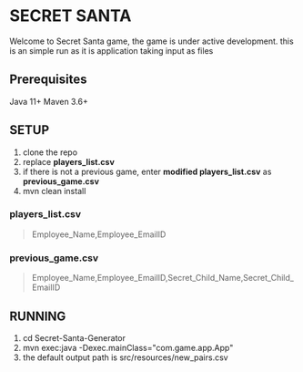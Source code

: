 # SECRET SANTA
Welcome to Secret Santa game, the game is under active development. this is an simple run as it is application taking input as files

## Prerequisites
Java 11+
Maven 3.6+

## SETUP
1. clone the repo
2. replace **players_list.csv**
3. if there is not a previous game, enter **modified players_list.csv** as **previous_game.csv**
4. mvn clean install

### players_list.csv
> Employee_Name,Employee_EmailID

### previous_game.csv
> Employee_Name,Employee_EmailID,Secret_Child_Name,Secret_Child_EmailID

## RUNNING
1. cd Secret-Santa-Generator
2. mvn exec:java -Dexec.mainClass="com.game.app.App"
3. the default output path is src/resources/new_pairs.csv